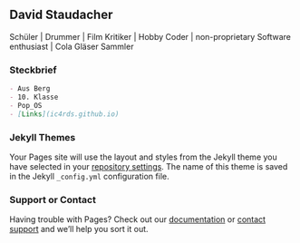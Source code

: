 ## David Staudacher

Schüler | Drummer | Film Kritiker | Hobby Coder | non-proprietary Software enthusiast | Cola Gläser Sammler

### Steckbrief

```markdown
- Aus Berg
- 10. Klasse
- Pop_OS
- [Links](ic4rds.github.io)
```

### Jekyll Themes

Your Pages site will use the layout and styles from the Jekyll theme you have selected in your [repository settings](https://github.com/iC4rds/David-Staudacher/settings/pages). The name of this theme is saved in the Jekyll `_config.yml` configuration file.

### Support or Contact

Having trouble with Pages? Check out our [documentation](https://docs.github.com/categories/github-pages-basics/) or [contact support](https://support.github.com/contact) and we’ll help you sort it out.
